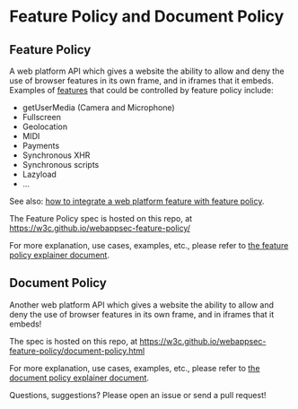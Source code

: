 # Feature Policy and Document Policy

## Feature Policy

A web platform API which gives a website the ability to allow and deny the use of browser features in its own frame, and in iframes that it embeds. Examples of [features](https://github.com/w3c/webappsec-feature-policy/blob/master/features.md) that could be controlled by feature policy include:

- getUserMedia (Camera and Microphone)
- Fullscreen
- Geolocation
- MIDI
- Payments
- Synchronous XHR
- Synchronous scripts
- Lazyload
- ...

See also: [how to integrate a web platform feature with feature policy](https://github.com/w3c/webappsec-feature-policy/blob/master/integration.md).

The Feature Policy spec is hosted on this repo, at https://w3c.github.io/webappsec-feature-policy/

For more explanation, use cases, examples, etc., please refer to [the feature policy explainer document](https://docs.google.com/document/d/1k0Ua-ZWlM_PsFCFdLMa8kaVTo32PeNZ4G7FFHqpFx4E/edit).

## Document Policy

Another web platform API which gives a website the ability to allow and deny the use of browser features in its own frame, and in iframes that it embeds!

The spec is hosted on this repo, at https://w3c.github.io/webappsec-feature-policy/document-policy.html

For more explanation, use cases, examples, etc., please refer to [the document policy explainer document](https://github.com/w3c/webappsec-feature-policy/blob/master/document-policy-explainer.md).


Questions, suggestions? Please open an issue or send a pull request!
